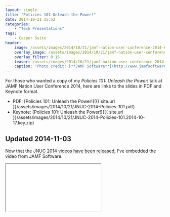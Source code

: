 ```yaml
---
layout: single
title: "Policies 101-Unleash the Power!"
date: 2014-10-21 15:53
categories:
    - "Tech Presentations"
tags:
    - Casper Suite
header:
    image: /assets/images/2014/10/21/jamf-nation-user-conference-2014-Header.jpg			# Twitter (use 'overlay_image')
    overlay_image: /assets/images/2014/10/21/jamf-nation-user-conference-2014-Header.jpg		    # Article header at 2048x768
    overlay_filter: 0.15
    teaser: /assets/images/2014/10/21/jamf-nation-user-conference-2014-Header-Twitter.jpg 		# Shrink image to 575 width
    caption: "Photo credit: [**JAMF Software**](http://www.jamfsoftware.com)"
---
```


For those who wanted a copy of my *Policies 101: Unleash the Power!* talk at JAMF Nation User Conference 2014, here are links to the slides in PDF and Keynote format.

- PDF: [Policies 101: Unleash the Power!]({{ site.url }}/assets/images/2014/10/21/JNUC-2014-Policies-101.pdf)
- Keynote: [Policies 101: Unleash the Power!]({{ site.url }}/assets/images/2014/10/21/JNUC-2014-Policies-101.2014-10-17.key.zip)

Updated 2014-11-03
---

Now that the [JNUC 2014 videos have been released][jnuc], I've embedded the video from JAMF Software.

<div class="embed-container embed-container-16x9">
    <iframe src='//www.youtube.com/embed/4Ms6DRED3NU' webkitAllowFullScreen mozallowfullscreen allowFullScreen></iframe>
</div>


[jnuc]: http://www.jamfsoftware.com/resources/all/jamf-nation-user-conference-2014/
